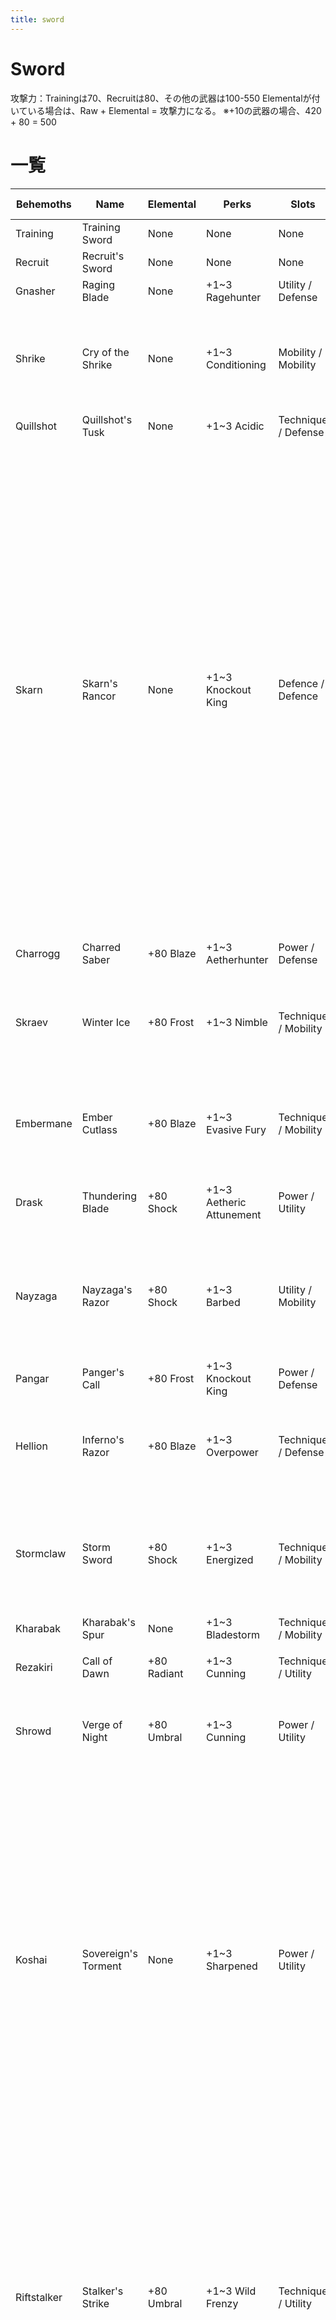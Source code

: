 ```yaml
---
title: sword
---
```

# Sword

攻撃力：Trainingは70、Recruitは80、その他の武器は100-550
Elementalが付いている場合は、Raw + Elemental = 攻撃力になる。
※+10の武器の場合、420 + 80 = 500

# 一覧
Behemoths | Name  | Elemental  |  Perks  | Slots  | Unique Effects]
----------|---------------------|--------|------------------|----------------------|-----------------
Training  | Training Sword     | None  | None               | None                 | None
Recruit   | Recruit's Sword    | None  | None               | None                 | None
Gnasher   | Raging Blade       | None  | +1~3 Ragehunter    | Utility / Defense    | None
Shrike    | Cry of the Shrike  | None  | +1~3 Conditioning  | Mobility / Mobility  | 回避使用後(成否不問単純使用でOK) +100 部位破壊ダメージを追加
Quillshot | Quillshot's Tusk  | None  | +1~3 Acidic  | Technique / Defense  | None
Skarn  | Skarn's Rancor  | None  | +1~3 Knockout King  | Defence / Defence  | ダメージを与えた際に確率(基礎ダメージに比例)で40のヘルスシールドを生成する。ヘルスシールドは12秒間持続するが、ヘルスシールド以上の被ダメージを受けると即座に消滅する。効果持続中に再度ヘルスシールドが発生した場合はその都度、現在のヘルスシールドに40のヘルスシールドが加算され、その際持続時間はリセットされ12秒へ戻る。
Charrogg  | Charred Saber  | +80 Blaze  | +1~3 Aetherhunter  | Power / Defense  | None
Skraev  | Winter Ice  | +80 Frost  | +1~3 Nimble  | Technique / Mobility  | 回避すると３つのアイスマインズが落ちます。クールダウン30秒。
Embermane  | Ember Cutlass  | +80 Blaze  | +1~3 Evasive Fury  | Technique / Mobility  | 連続した攻撃の7HIT目は、250%の部位破壊ダメージ
Drask  | Thundering Blade  | +80 Shock  | +1~3 Aetheric Attunement  | Power / Utility  | ベヒモスの尻尾に対して20%のダメージ
Nayzaga  | Nayzaga's Razor  | +80 Shock  | +1~3 Barbed  | Utility / Mobility  | Wound状態の部位に攻撃した場合、与ダメージの5%を吸収し自己HPを回復
Pangar  | Panger's Call  | +80 Frost  | +1~3 Knockout King  | Power / Defense  | None
Hellion  | Inferno's Razor  | +80 Blaze  | +1~3 Overpower  | Technique / Defense  | 連続した攻撃の8HIT目は+250のBlazeダメージを付加する
Stormclaw  | Storm Sword  | +80 Shock  | +1~3 Energized  | Technique / Mobility  | 攻撃を回避で避けた次の武器による攻撃は、300%のSpecial Meterを得る
Kharabak  | Kharabak's Spur  | None  | +1~3 Bladestorm  | Technique / Mobility  | None
Rezakiri  | Call of Dawn  | +80 Radiant  | +1~3 Cunning  | Technique / Utility  | 10%の確率で2回ヒットする。
Shrowd  | Verge of Night  | +80 Umbral  | +1~3 Cunning  | Power / Utility  | 体力が20%以下の時、+50%ダメージ
Koshai  | Sovereign's Torment  | None  | +1~3 Sharpened  | Power / Utility  | ベヒモス(生成したオブジェクト含む)に攻撃を当てずに6秒間待機(移動・素振りOK)すると、以降の4Hitに25%のボーナスダメージ。4発全てHitさせるとバフは一旦消えるが、4Hit以下に留めれば残弾は温存でき、温存中に再度6秒待機で4へ回復可能
Riftstalker  | Stalker's Strike  | +80 Umbral  | +1~3 Wild Frenzy  | Technique / Utility  | ダメージを与えた際に確率(基礎ダメージに比例)でShadow Orbを作り出す。Shadow Orbは５秒間2.5%のダメージボーナスの後に消滅する。Shadow Orbが５つ以上になると効果が２倍になる。
Valomyr  | Valomyr's Regard  | +80 Radiant  | +1~3 Aetherhunter  | Power / Utility  | チャージ後の攻撃に550のRadiantダメージを付加する。チャージ速度は現在のHPに依存する。
Boreus  | Onus of Boreus  | +80 Frost  | +1~3 Conditioning  | Power / Defence  | オーバードライブ発動中に氷塊が生成され続け、氷塊生成後の次の攻撃には+50のボーナスダメージが加算される。氷塊は最大4つまで同時に生成され、わずかなFrostダメージを与える。Using a Special continually generates Frost Sprite that cause your next attack to deal 50 bonus damage and minor frost damage. Max 4 Sprites.
